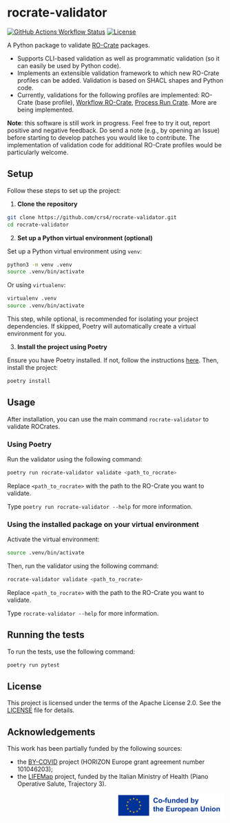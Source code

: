 # rocrate-validator

[![GitHub Actions Workflow Status](https://img.shields.io/github/actions/workflow/status/crs4/rocrate-validator/testing.yaml)](https://github.com/crs4/rocrate-validator/actions/workflows/testing.yaml) [![License](https://img.shields.io/badge/License-Apache_2.0-blue.svg)](https://opensource.org/licenses/Apache-2.0)

<!-- [![Build Status](https://repolab.crs4.it/lifemonitor/rocrate-validator/badges/develop/pipeline.svg)](https://repolab.crs4.it/lifemonitor/rocrate-validator/-/pipelines?page=1&scope=branches&ref=develop) -->

<!-- [![PyPI version](https://badge.fury.io/py/rocrate-validator.svg)](https://badge.fury.io/py/rocrate-validator) -->

<!-- [![codecov](https://codecov.io/gh/crs4/rocrate-validator/branch/main/graph/badge.svg?token=3ZQZQZQZQZ)](https://codecov.io/gh/crs4/rocrate-validator) -->

A Python package to validate [RO-Crate](https://researchobject.github.io/ro-crate/) packages.

* Supports CLI-based validation as well as programmatic validation (so it can
  easily be used by Python code).
* Implements an extensible validation framework to which new RO-Crate profiles
  can be added.  Validation is based on SHACL shapes and Python code.
* Currently, validations for the following profiles are implemented: RO-Crate
  (base profile), [Workflow
  RO-Crate](https://www.researchobject.org/ro-crate/specification/1.1/workflows.html),
  [Process Run
  Crate](https://www.researchobject.org/workflow-run-crate/profiles/0.1/process_run_crate.html).
  More are being implemented.

**Note**: this software is still work in progress. Feel free to try it out,
report positive and negative feedback.  Do send a note (e.g., by opening an
Issue) before starting to develop patches you would like to contribute.  The
implementation of validation code for additional RO-Crate profiles would be
particularly welcome.

## Setup

Follow these steps to set up the project:

1. **Clone the repository**

```bash
git clone https://github.com/crs4/rocrate-validator.git
cd rocrate-validator
```

2. **Set up a Python virtual environment (optional)**

Set up a Python virtual environment using `venv`:

```bash
python3 -m venv .venv
source .venv/bin/activate
```

Or using `virtualenv`:

```bash
virtualenv .venv
source .venv/bin/activate
```

This step, while optional, is recommended for isolating your project dependencies. If skipped, Poetry will automatically create a virtual environment for you.

3. **Install the project using Poetry**

Ensure you have Poetry installed. If not, follow the instructions [here](https://python-poetry.org/docs/#installation). Then, install the project:

```bash
poetry install
```

## Usage

After installation, you can use the main command `rocrate-validator` to validate ROCrates.

### Using Poetry

Run the validator using the following command:

```bash
poetry run rocrate-validator validate <path_to_rocrate>
```

Replace `<path_to_rocrate>` with the path to the RO-Crate you want to validate.

Type `poetry run rocrate-validator --help` for more information.

### Using the installed package on your virtual environment

Activate the virtual environment:

```bash
source .venv/bin/activate
```

Then, run the validator using the following command:

```bash
rocrate-validator validate <path_to_rocrate>
```

Replace `<path_to_rocrate>` with the path to the RO-Crate you want to validate.

Type `rocrate-validator --help` for more information.

## Running the tests

To run the tests, use the following command:

```bash
poetry run pytest
```

<!-- ## Contributing

Contributions are welcome! Please read our [contributing guidelines](CONTRIBUTING.md) for details. -->

## License

This project is licensed under the terms of the Apache License 2.0. See the
[LICENSE](LICENSE) file for details.

## Acknowledgements

This work has been partially funded by the following sources:

* the [BY-COVID](https://by-covid.org/) project (HORIZON Europe grant agreement number 101046203);
* the [LIFEMap](https://www.thelifemap.it/) project, funded by the Italian Ministry of Health (Piano Operative Salute, Trajectory 3).

<img alt="Co-funded by the EU"
    src="https://raw.githubusercontent.com/crs4/rocrate-validator/develop/docs/img/eu-logo/EN_Co-fundedbytheEU_RGB_POS.png"
    width="250" align="right"/>
